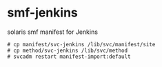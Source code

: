 # smf-jenkins
solaris smf manifest for Jenkins

```
# cp manifest/svc-jenkins /lib/svc/manifest/site
# cp method/svc-jenkins /lib/svc/method
# svcadm restart manifest-import:default
```
